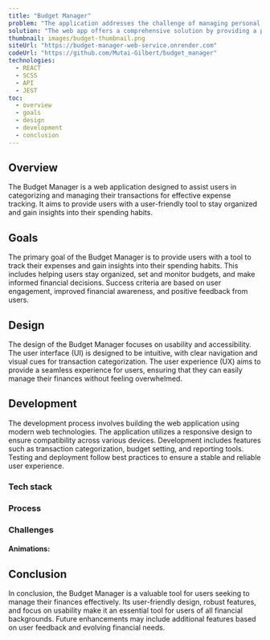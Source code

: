 ```yaml
---
title: "Budget Manager"
problem: "The application addresses the challenge of managing personal finances and tracking expenses effectively. Many users struggle to keep track of their expenses across different categories, leading to difficulties in budgeting and financial planning. The Budget Manager aims to simplify this process and provide users with a clear overview of their financial situation."
solution: "The web app offers a comprehensive solution by providing a platform for users to categorize and manage their transactions. Key features include transaction categorization, budget setting, and reporting tools for gaining insights into spending habits. The user-friendly interface ensures ease of use for users at all levels of financial literacy."
thumbnail: images/budget-thumbnail.png
siteUrl: "https://budget-manager-web-service.onrender.com"
codeUrl: "https://github.com/Mutai-Gilbert/budget_manager"
technologies:
  - REACT
  - SCSS
  - API
  - JEST
toc:
  - overview
  - goals
  - design
  - development
  - conclusion
---
```


## Overview

The Budget Manager is a web application designed to assist users in categorizing and managing their transactions for effective expense tracking. It aims to provide users with a user-friendly tool to stay organized and gain insights into their spending habits.

## Goals

The primary goal of the Budget Manager is to provide users with a tool to track their expenses and gain insights into their spending habits. This includes helping users stay organized, set and monitor budgets, and make informed financial decisions. Success criteria are based on user engagement, improved financial awareness, and positive feedback from users.

## Design

The design of the Budget Manager focuses on usability and accessibility. The user interface (UI) is designed to be intuitive, with clear navigation and visual cues for transaction categorization. The user experience (UX) aims to provide a seamless experience for users, ensuring that they can easily manage their finances without feeling overwhelmed.

## Development

The development process involves building the web application using modern web technologies. The application utilizes a responsive design to ensure compatibility across various devices. Development includes features such as transaction categorization, budget setting, and reporting tools. Testing and deployment follow best practices to ensure a stable and reliable user experience.

### Tech stack

### Process
### Challenges

#### **Animations:**
## Conclusion
In conclusion, the Budget Manager is a valuable tool for users seeking to manage their finances effectively. Its user-friendly design, robust features, and focus on usability make it an essential tool for users of all financial backgrounds. Future enhancements may include additional features based on user feedback and evolving financial needs.
